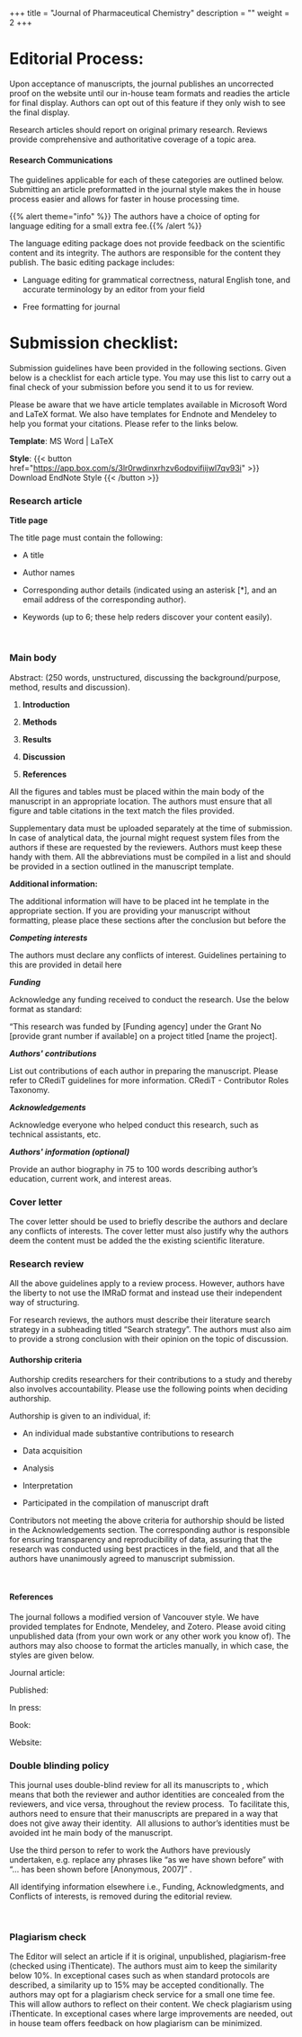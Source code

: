+++
title = "Journal of Pharmaceutical Chemistry"
description = ""
weight = 2
+++

# Editorial Process:

Upon acceptance of manuscripts, the journal publishes an uncorrected proof on the website until our in-house team formats and readies the article for final display. Authors can opt out of this feature if they only wish to see the final display.

Research articles should report on original primary research. Reviews provide comprehensive and authoritative coverage of a topic area. 

#### Research Communications

The guidelines applicable for each of these categories are outlined below. Submitting an article preformatted in the journal style makes the in house process easier and allows for faster in house processing time. 

{{% alert theme="info" %}} The authors have a choice of opting for language editing for a small extra fee.{{% /alert %}}

The language editing package does not provide feedback on the scientific content and its integrity. The authors are responsible for the content they publish. The basic editing package includes:

- Language editing for grammatical correctness, natural English tone, and accurate terminology by an editor from your field

- Free formatting for journal

# Submission checklist:

Submission guidelines have been provided in the following sections. Given below is a checklist for each article type. You may use this list to carry out a final check of your submission before you send it to us for review.

Please be aware that we have article templates available in Microsoft Word and LaTeX format. We also have templates for Endnote and Mendeley to help you format your citations. Please refer to the links below.

**Template**: MS Word | LaTeX

**Style**: {{< button href="https://app.box.com/s/3lr0rwdinxrhzv6odpvifiijwl7qv93i" >}} Download EndNote Style {{< /button >}}

### Research article

**Title page**

The title page must contain the following:

- A title

- Author names

- Corresponding author details (indicated using an asterisk [*], and an email address of the corresponding author).

- Keywords (up to 6; these help reders discover your content easily).

 

### Main body

Abstract: (250 words, unstructured, discussing the background/purpose, method, results and discussion). 

1. **Introduction**

2. **Methods**

3. **Results**

4. **Discussion**

5. **References**

All the figures and tables must be placed within the main body of the manuscript in an appropriate location. The authors must ensure that all figure and table citations in the text match the files provided.

Supplementary data must be uploaded separately at the time of submission. In case of analytical data, the journal might request system files from the authors if these are requested by the reviewers. Authors must keep these handy with them. All the abbreviations must be compiled in a list and should be provided in a section outlined in the manuscript template.

**Additional information:**

The additional information will have to be placed int he template in the appropriate section. If you are providing your manuscript without formatting, please place these sections after the conclusion but before the 

***Competing interests***

The authors must declare any conflicts of interest. Guidelines pertaining to this are provided in detail here

***Funding***

Acknowledge any funding received to conduct the research. Use the below format as standard:

“This research was funded by [Funding agency] under the Grant No [provide grant number if available] on a project titled [name the project].

***Authors' contributions***

List out contributions of each author in preparing the manuscript. Please refer to CRediT guidelines for more information. CRediT - Contributor Roles Taxonomy.

***Acknowledgements***

Acknowledge everyone who helped conduct this research, such as technical assistants, etc.

***Authors' information (optional)***

Provide an author biography in 75 to 100 words describing author’s education, current work, and interest areas.

### Cover letter

The cover letter should be used to briefly describe the authors and declare any conflicts of interests. The cover letter must also justify why the authors deem the content must be added the the existing scientific literature.

### Research review

All the above guidelines apply to a review process. However, authors have the liberty to not use the IMRaD format and instead use their independent way of structuring.

For research reviews, the authors must describe their literature search strategy in a subheading titled “Search strategy”. The authors must also aim to provide a strong conclusion with their opinion on the topic of discussion.

#### Authorship criteria

Authorship credits researchers for their contributions to a study and thereby also involves accountability. Please use the following points when deciding authorship.

Authorship is given to an individual, if:

- An individual made substantive contributions to research

- Data acquisition

- Analysis

- Interpretation

- Participated in the compilation of manuscript draft

Contributors not meeting the above criteria for authorship should be listed in the Acknowledgements section. The corresponding author is responsible for ensuring transparency and reproducibility of data, assuring that the research was conducted using best practices in the field, and that all the authors have unanimously agreed to manuscript submission.

 

#### References

The journal follows a modified version of Vancouver style. We have provided templates for Endnote, Mendeley, and Zotero. Please avoid citing unpublished data (from your own work or any other work you know of). The authors may also choose to format the articles manually, in which case, the styles are given below.

Journal article: 

Published:

In press:

Book:

Website:

### 

### Double blinding policy

This journal uses double-blind review for all its manuscripts to , which means that both the reviewer and author identities are concealed from the reviewers, and vice versa, throughout the review process.  To facilitate this, authors need to ensure that their manuscripts are prepared in a way that does not give away their identity.  All allusions to author’s identities must be avoided int he main body of the manuscript.

Use the third person to refer to work the Authors have previously undertaken, e.g. replace any phrases like “as we have shown before” with “… has been shown before [Anonymous, 2007]” .

All identifying information elsewhere i.e., Funding, Acknowledgments, and Conflicts of interests, is removed during the editorial review.

 

### Plagiarism check

The Editor will select an article if it is original, unpublished, plagiarism-free (checked using iThenticate). The authors must aim to keep the similarity below 10%. In exceptional cases such as when standard protocols are described, a similarity up to 15% may be accepted conditionally. The authors may opt for a plagiarism check service for a small one time fee. This will allow authors to reflect on their content. We check plagiarism using iThenticate. In exceptional cases where large improvements are needed, out in house team offers feedback on how plagiarism can be minimized.